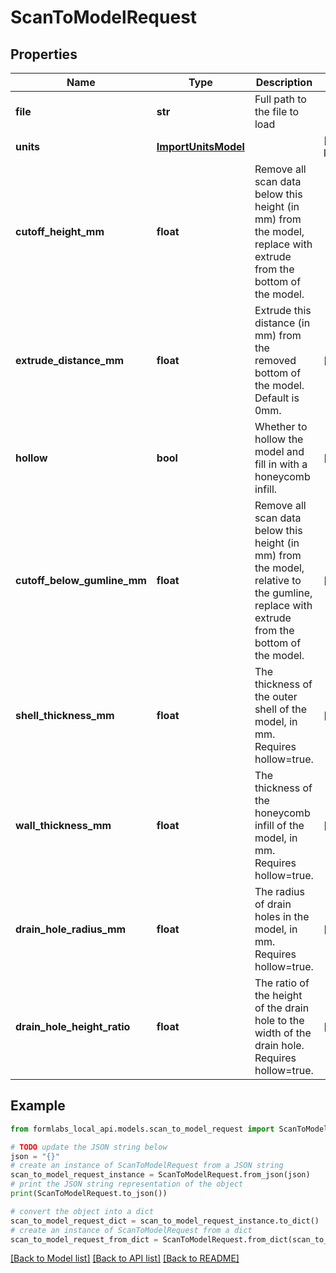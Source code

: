 # ScanToModelRequest


## Properties

Name | Type | Description | Notes
------------ | ------------- | ------------- | -------------
**file** | **str** | Full path to the file to load | 
**units** | [**ImportUnitsModel**](ImportUnitsModel.md) |  | [optional] [default to ImportUnitsModel.DETECTED]
**cutoff_height_mm** | **float** | Remove all scan data below this height (in mm) from the model, replace with extrude from the bottom of the model. | 
**extrude_distance_mm** | **float** | Extrude this distance (in mm) from the removed bottom of the model. Default is 0mm. | [optional] 
**hollow** | **bool** | Whether to hollow the model and fill in with a honeycomb infill. | [optional] 
**cutoff_below_gumline_mm** | **float** | Remove all scan data below this height (in mm) from the model, relative to the gumline, replace with extrude from the bottom of the model. | [optional] 
**shell_thickness_mm** | **float** | The thickness of the outer shell of the model, in mm. Requires hollow&#x3D;true. | [optional] 
**wall_thickness_mm** | **float** | The thickness of the honeycomb infill of the model, in mm. Requires hollow&#x3D;true. | [optional] 
**drain_hole_radius_mm** | **float** | The radius of drain holes in the model, in mm. Requires hollow&#x3D;true. | [optional] [default to 1.5]
**drain_hole_height_ratio** | **float** | The ratio of the height of the drain hole to the width of the drain hole. Requires hollow&#x3D;true. | [optional] [default to 1]

## Example

```python
from formlabs_local_api.models.scan_to_model_request import ScanToModelRequest

# TODO update the JSON string below
json = "{}"
# create an instance of ScanToModelRequest from a JSON string
scan_to_model_request_instance = ScanToModelRequest.from_json(json)
# print the JSON string representation of the object
print(ScanToModelRequest.to_json())

# convert the object into a dict
scan_to_model_request_dict = scan_to_model_request_instance.to_dict()
# create an instance of ScanToModelRequest from a dict
scan_to_model_request_from_dict = ScanToModelRequest.from_dict(scan_to_model_request_dict)
```
[[Back to Model list]](../README.md#documentation-for-models) [[Back to API list]](../README.md#documentation-for-api-endpoints) [[Back to README]](../README.md)


